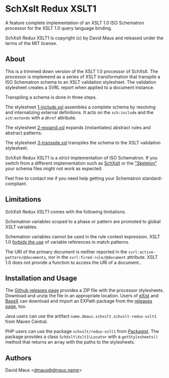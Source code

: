 # SchXslt Redux XSLT1

A feature complete implementation of an XSLT 1.0 ISO Schematron processor for the XSLT 1.0 query language binding.

SchXslt Redux XSLT1 is copyright (c) by David Maus and released under the terms of the MIT license.

## About

This is a trimmed down version of the XSLT 1.0 processor of SchXslt. The processor is implemend as a series of XSLT
transformation that transpile a ISO Schematron schema to an XSLT validation stylesheet. The validation stylesheet
creates a SVRL report when applied to a document instance.

Transpiling a schema is done in three steps.

The stylesheet [1-include.xsl](src/main/resources/content/1-include.xsl) assembles a complete schema by resolving
and internalizing external definitions. It acts on the ```sch:include``` and the ```sch:extends``` with a ```@href```
attribute.

The stylesheet [2-expand.xsl](src/main/resources/content/2-expand.xsl) expands (instantiates) abstract rules and
abstract patterns.

The stylesheet [3-transpile.xsl](src/main/resources/content/3-transpile.xsl) transpiles the schema to the XSLT
validation stylesheet.

SchXslt Redux XSLT1 is a *strict* implementation of ISO Schematron. If you switch from a different implementation such
as [SchXslt](https://github.com/schxslt/schxslt) or the ["Skeleton"](https://github.com/schematron/schematron) your
schema files might not work as expected.

Feel free to contact me if you need help getting your Schematron standard-compliant.

## Limitations

SchXslt Redux XSLT1 comes with the following limitations.

Schematron variables scoped to a phase or pattern are promoted to global XSLT variables.

Schematron variables cannot be used in the rule context expression. XSLT 1.0 [forbids the
use](https://www.w3.org/TR/1999/REC-xslt-19991116#section-Defining-Template-Rules) of variable references in match
patterns.

The URI of the primary document is neither reported in the ```svrl:active-pattern/@documents```, nor in the
```svrl:fired-rule/@document``` attribute. XSLT 1.0 does not provide a function to access the URI of a document..

## Installation and Usage

The [Github releases page](https://github.com/schxslt/schxslt-redux-xslt1/releases) provides a ZIP file with the
processor stylesheets. Download and unzip the file in an appropriate location. Users of [eXist](https://existdb.org) and
[BaseX](https://basex.org) can download and import an EXPath package from the [releases
page](https://github.com/schxslt/schxslt-redux-xslt1/releases), too.

Java users can use the artifact ```name.dmaus.schxslt.schxslt-redux-xslt1``` from Maven Central.

PHP users can use the package ```schxslt/redux-xslt1``` from [Packagist](https://packagist.org). The package provides a
class ```SchXslt\Xslt1\Locator``` with a ```getStylesheets()``` method that returns an array with the paths to the
stylesheets.

## Authors

David Maus &lt;dmaus@dmaus.name&gt;
